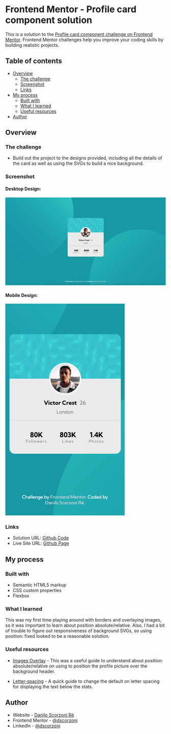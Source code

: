 # Frontend Mentor - Profile card component solution

This is a solution to the [Profile card component challenge on Frontend Mentor](https://www.frontendmentor.io/challenges/profile-card-component-cfArpWshJ). Frontend Mentor challenges help you improve your coding skills by building realistic projects.

## Table of contents

- [Overview](#overview)
  - [The challenge](#the-challenge)
  - [Screenshot](#screenshot)
  - [Links](#links)
- [My process](#my-process)
  - [Built with](#built-with)
  - [What I learned](#what-i-learned)
  - [Useful resources](#useful-resources)
- [Author](#author)

## Overview

### The challenge

- Build out the project to the designs provided, including all the details of the card as well as using the SVGs to build a nice background.

### Screenshot

#### Desktop Design:

![Desktop Design](./screenshot-desktop.png)

#### Mobile Design:

![Mobile Design](./screenshot-mobile.png)

### Links

- Solution URL: [Github Code](https://github.com/dscorzoni/project-profile-component)
- Live Site URL: [Github Page](https://dscorzoni.github.io/project-profile-component/)

## My process

### Built with

- Semantic HTML5 markup
- CSS custom properties
- Flexbox

### What I learned

This was my first time playing around with borders and overlaying images, so it was important to learn about position absolute/relative. Also, I had a bit of trouble to figure out responsiveness of background SVGs, so using position: fixed looked to be a reasonable solution.

### Useful resources

- [Images Overlay](https://blog.logrocket.com/guide-image-overlays-css/) - This was a useful guide to understand about position: absolute/relative on using to position the profile picture over the background header.

- [Letter-spacing](https://cssreference.io/property/letter-spacing/) - A quick guide to change the default on letter spacing for displaying the text below the stats.

## Author

- Website - [Danilo Scorzoni Ré](https://github.com/dscorzoni)
- Frontend Mentor - [@dscorzoni](https://www.frontendmentor.io/profile/dscorzoni)
- LinkedIn - [@dscorzoni](https://www.linkedin.com/in/dscorzoni/)
